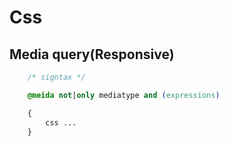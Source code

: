 # Css

## Media query(Responsive)

```css
    /* signtax */

    @meida not|only mediatype and (expressions)

    {
        css ...
    }

```
